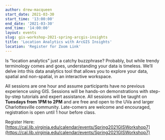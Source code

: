 ```yaml
---
author: drew-macqueen
start_date: 2021-03-30
start_time: '13:00:00'
end_date: '2021-03-30'
end_time: '14:00:00'
layout: events
slug: gis-workshop-2021-spring-arcgis-insights
title: 'Location Analytics with ArcGIS Insights'
location: 'Register for Zoom Link'
---
```


Is “location analytics” just a catchy buzzphrase? Probably, but while trendy terminology comes and goes, understanding your data is timeless. We’ll delve into this data analytics tool that allows you to explore your data, spatial and non-spatial, in an interactive workspace. 

All sessions are one hour and assume participants have no previous experience using GIS.  Sessions will be hands-on demonstrations with step-by-step tutorials and expert assistance.  All sessions will be taught on **Tuesdays from 1PM to 2PM** and are free and open to the UVa and larger Charlottesville community. Late-comers are welcome and encouraged, registration is open until 1 hour before class.

Register Here: [https://cal.lib.virginia.edu/calendar/events/Spring2021GISWorkshop7](https://cal.lib.virginia.edu/calendar/events/Spring2021GISWorkshop7)